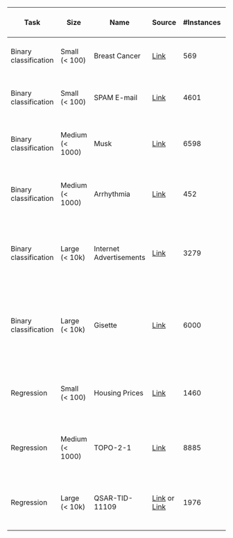 | Task                  | Size            | Name                    | Source                                                                                                         | #Instances | #Features (excl. target) | #Features consider for FS                                             | Characteristics (Discrete/Continuous/Nominal/Ordinal) | Target       |
|-----------------------|-----------------|-------------------------|----------------------------------------------------------------------------------------------------------------|------------|--------------------------|-----------------------------------------------------------------------|-------------------------------------------------------|--------------|
| Binary classification | Small (< 100)   | Breast Cancer           | [Link](https://www.kaggle.com/datasets/uciml/breast-cancer-wisconsin-data)                                     | 569        | 31                       | 5, 10, 20, 30 (baseline: 31)                                          | Continuous                                            | diagnosis    |
| Binary classification | Small (< 100)   | SPAM E-mail             | [Link](https://www.openml.org/search?type=data&status=active&id=44)                                            | 4601       | 57                       | 5, 10, 20, 30, 40, 50 (baseline: 57)                                  | x                                                     | class        |
| Binary classification | Medium (< 1000) | Musk                    | [Link](https://www.openml.org/search?type=data&status=active&id=1116)                                          | 6598       | 169                      | 5, 10, 25, 50, 100, 150 (baseline: 169)                               | x                                                     | class        |
| Binary classification | Medium (< 1000) | Arrhythmia              | [Link](https://www.openml.org/search?type=data&status=active&id=1017)                                          | 452        | 279                      | 5, 10, 25, 50, 100, 150, 200, 250 (baseline: 279)                     | Discrete, Continuous, Nominal                         | binaryClass  |
| Binary classification | Large (< 10k)   | Internet Advertisements | [Link](https://archive.ics.uci.edu/ml/datasets/Internet+Advertisements)                                        | 3279       | 1558                     | 5, 10, 25, 50, 100, 250, 500, 1000, 1500 (baseline: 1558)             | Continuous, Nominal (in majority)                     | class        |
| Binary classification | Large (< 10k)   | Gisette                 | [Link](https://archive.ics.uci.edu/ml/datasets/Gisette)                                                        | 6000       | 5000                     | 5, 10, 25, 50, 100, 250, 500, 1000, 2000, 3000, 4000 (baseline: 5000) | Discrete                                              | Class        |
| Regression            | Small (< 100)   | Housing Prices          | [Link](https://www.kaggle.com/competitions/house-prices-advanced-regression-techniques/)                       | 1460       | 80                       | 5, 10, 20, 30, 40, 50, 60, 70 (baseline: 80)                          | Discrete, Continuous, Nominal, Ordinal                | SalePrice    |
| Regression            | Medium (< 1000) | TOPO-2-1                | [Link](https://www.openml.org/search?type=data&status=active&id=422)                                           | 8885       | 266                      | 5, 10, 25, 50, 100, 150, 200, 250 (baseline: 266)                     | x                                                     | oz267        |
| Regression            | Large (< 10k)   | QSAR-TID-11109          | [Link](https://www.openml.org/search?type=data&status=active&id=3915) or [Link](https://api.openml.org/d/3915) | 1976       | 1024                     | 5, 10, 25, 50, 100, 250, 500, 1000 (baseline: 1024)                   | x                                                     | MEDIAN_PXC50 |
